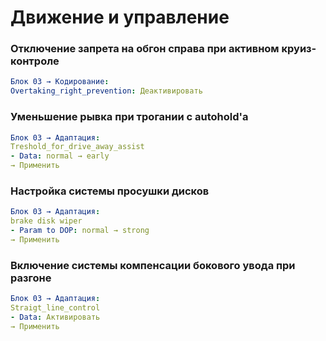
# Движение и управление

### Отключение запрета на обгон справа при активном круиз-контроле
``` yaml
Блок 03 → Кодирование:
Overtaking_right_prevention: Деактивировать
```

### Уменьшение рывка при трогании с autohold'a
``` yaml
Блок 03 → Адаптация:
Treshold_for_drive_away_assist
- Data: normal → early
→ Применить
```

### Настройка системы просушки дисков
``` yaml
Блок 03 → Адаптация:
brake disk wiper
- Param to DOP: normal → strong
→ Применить
```

### Включение системы компенсации бокового увода при разгоне
``` yaml
Блок 03 → Адаптация:
Straigt_line_control
- Data: Активировать
→ Применить
```